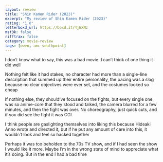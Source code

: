```yaml
---
layout: review
title: "Shin Kamen Rider (2023)"
excerpt: "My review of Shin Kamen Rider (2023)"
rating: "1.0"
letterboxd_url: https://boxd.it/4jEXNz
mst3k: false
rifftrax: false
category: movie-review
tags: [owen, amc-southpoint]
---
```


I don’t know what to say, this was a bad movie. I can’t think of one thing it did well

Nothing felt like it had stakes, no character had more than a single-line description that summed up their entire personality, the pacing was a slog because no clear objectives were ever set, and the costumes looked so cheap

If nothing else, they should’ve focused on the fights, but every single one was so anime-core that they stood and talked, the camera blurred for a few minutes, and then the fight was over. No choreography, just quick cuts, and if you did see the fight it was CGI

I think people are gaslighting themselves into liking this because Hideaki Anno wrote and directed it, but if he put any amount of care into this, it wouldn’t look and feel so hacked together

Perhaps it was too beholden to the 70s TV show, and if I had seen the show I would like it more. Maybe I’m in the wrong state of mind to appreciate what it’s doing. But in the end I had a bad time
